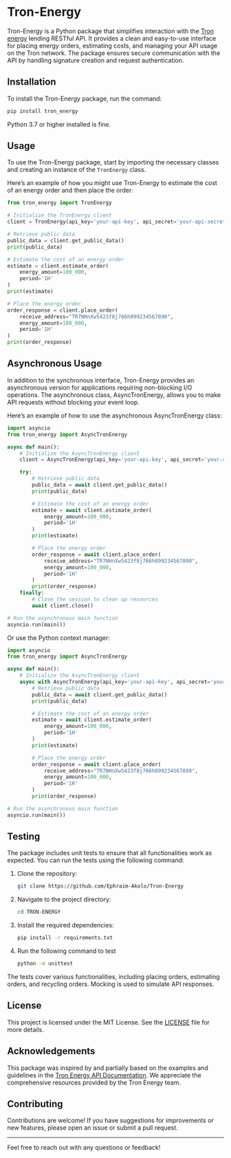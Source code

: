 
# Tron-Energy

Tron-Energy is a Python package that simplifies interaction with the [Tron energy](https://itrx.io/) lending RESTful API. It provides a clean and easy-to-use interface for placing energy orders, estimating costs, and managing your API usage on the Tron network. The package ensures secure communication with the API by handling signature creation and request authentication.

## Installation

To install the Tron-Energy package, run the command:

```bash
pip install tron_energy
```


Python 3.7 or higher installed is fine.

## Usage

To use the Tron-Energy package, start by importing the necessary classes and creating an instance of the `TronEnergy` class.

Here’s an example of how you might use Tron-Energy to estimate the cost of an energy order and then place the order:

```python
from tron_energy import TronEnergy

# Initialize the TronEnergy client
client = TronEnergy(api_key='your-api-key', api_secret='your-api-secret')

# Retrieve public data
public_data = client.get_public_data()
print(public_data)

# Estimate the cost of an energy order
estimate = client.estimate_order(
    energy_amount=100_000,
    period='1H'
)
print(estimate)

# Place the energy order
order_response = client.place_order(
    receive_address="TR7NHnXw5423f8j766h899234567890",
    energy_amount=100_000,
    period='1H'
)
print(order_response)
```

## Asynchronous Usage

In addition to the synchronous interface, Tron-Energy provides an asynchronous version for applications requiring non-blocking I/O operations. The asynchronous class, AsyncTronEnergy, allows you to make API requests without blocking your event loop.

Here’s an example of how to use the asynchronous AsyncTronEnergy class:

```python
import asyncio
from tron_energy import AsyncTronEnergy

async def main():
    # Initialize the AsyncTronEnergy client
    client = AsyncTronEnergy(api_key='your-api-key', api_secret='your-api-secret')

    try:
        # Retrieve public data
        public_data = await client.get_public_data()
        print(public_data)

        # Estimate the cost of an energy order
        estimate = await client.estimate_order(
            energy_amount=100_000,
            period='1H'
        )
        print(estimate)

        # Place the energy order
        order_response = await client.place_order(
            receive_address="TR7NHnXw5423f8j766h899234567890",
            energy_amount=100_000,
            period='1H'
        )
        print(order_response)
    finally:
        # Close the session to clean up resources
        await client.close()

# Run the asynchronous main function
asyncio.run(main())

```

Or use the Python context manager:

```python
import asyncio
from tron_energy import AsyncTronEnergy

async def main():
    # Initialize the AsyncTronEnergy client
    async with AsyncTronEnergy(api_key='your-api-key', api_secret='your-api-secret') as client:
        # Retrieve public data
        public_data = await client.get_public_data()
        print(public_data)

        # Estimate the cost of an energy order
        estimate = await client.estimate_order(
            energy_amount=100_000,
            period='1H'
        )
        print(estimate)

        # Place the energy order
        order_response = await client.place_order(
            receive_address="TR7NHnXw5423f8j766h899234567890",
            energy_amount=100_000,
            period='1H'
        )
        print(order_response)

# Run the asynchronous main function
asyncio.run(main())

```

## Testing

The package includes unit tests to ensure that all functionalities work as expected. You can run the tests using the following command:

1. Clone the repository:

   ```bash
   git clone https://github.com/Ephraim-Akolo/Tron-Energy
   ```

2. Navigate to the project directory:

   ```bash
   cd TRON-ENERGY
   ```

3. Install the required dependencies:

   ```bash
   pip install -r requirements.txt
   ```

4. Run the following command to test
    ```bash
    python -m unittest
    ```

The tests cover various functionalities, including placing orders, estimating orders, and recycling orders. Mocking is used to simulate API responses.

## License

This project is licensed under the MIT License. See the [LICENSE](LICENSE) file for more details.

## Acknowledgements

This package was inspired by and partially based on the examples and guidelines in the [Tron Energy API Documentation](https://develop.itrx.io/100-before.html). We appreciate the comprehensive resources provided by the Tron Energy team.

## Contributing

Contributions are welcome! If you have suggestions for improvements or new features, please open an issue or submit a pull request.

---

Feel free to reach out with any questions or feedback!
